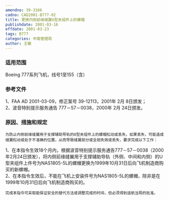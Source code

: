 ```yaml
---
amendno: 39-3166  
cadno: CAD2001-B777-02  
title: 更换内侧前缘缝翼U型夹组件上的螺帽  
publishdate: 2001-03-16  
effdate: 2001-03-23  
tags: B777  
categories: 中南管理局  
author: 王敏  
---
```

  
### 适用范围  
Boeing 777系列飞机，线号1至155（含）  
  
<!--more-->  
### 参考文件  
1、FAA AD 2001-03-09，修正案号 39-12113，2001年 2月 8日颁发；  
 2、波音特别提示服务通告 777－57－0038，2000年 2月 24日颁发。  
  
### 原因、措施和规定  
    为防止内侧前缘缝翼用于支撑辅助导轨的U型夹组件上的螺帽松动或丢失，如果丢失，可能造成缝翼松动或处于不准确的位置，从而导致缝翼部分或全部失效或丢失，要求完成以下工作：  
1、在本指令生效18个月内，根据波音特别提示服务通告777－57－0038（2000年2月24日颁发），将内侧前缘缝翼用于支撑辅助导轨（外侧、中间和内侧）的U型夹组件上件号为NAS1805-5L的螺帽更换为1999年10月31日后向飞机制造商购买的新螺帽。  
    2、在本指令生效后，不能在飞机上安装件号为NAS1805-5L的螺帽，除非是在1999年10月31日后向飞机制造商购买的。  
  
    完成本指令可采取能保证安全的替代方法或调整完成的时间，但必须得到适航当局的批准。  
